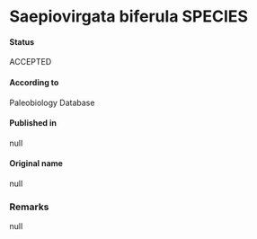 Saepiovirgata biferula SPECIES
=======

#### Status
ACCEPTED

#### According to
Paleobiology Database

#### Published in
null

#### Original name
null

### Remarks
null